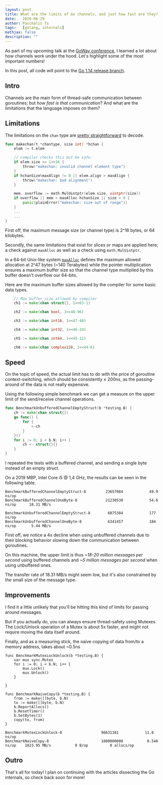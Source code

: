```yaml
---
layout: post
title: What are the limits of Go channels, and just how fast are they?
date:   2020-06-29
author: Paschalis Ts
tags:   [golang, internals]
mathjax: false
description: ""
---
```


As part of my upcoming talk at the [GoWay conference](http://goway.io/), I learned a lot about how channels work under the hood. Let's highlight some of the most important numbers!

In this post, all code will point to the [Go 1.14 release branch](https://github.com/golang/go/tree/release-branch.go1.14).

## Intro

Channels are the main form of thread-safe communication between goroutines; but *how fast is that communication*? And what are the limitations that the language imposes on them?

## Limitations

The limitations on the `chan` type are [pretty straightforward](https://github.com/golang/go/blob/release-branch.go1.14/src/runtime/chan.go) to decode.
```go
func makechan(t *chantype, size int) *hchan {
	elem := t.elem

	// compiler checks this but be safe.
	if elem.size >= 1<<16 {
		throw("makechan: invalid channel element type")
	}
	if hchanSize%maxAlign != 0 || elem.align > maxAlign {
		throw("makechan: bad alignment")
	}

	mem, overflow := math.MulUintptr(elem.size, uintptr(size))
	if overflow || mem > maxAlloc-hchanSize || size < 0 {
		panic(plainError("makechan: size out of range"))
	}
	...
	...
}
```

First off, the maximum message size (or channel type) is 2^16 bytes, or 64 kilobytes.

Secondly, the same limitations that exist for slices or maps are applied here; a check against `maxAlloc` as well as a check using `math.MulUintptr`.

In a 64-bit Unix-like system [`maxAlloc`](https://github.com/golang/go/blob/67d894ee652a3c6fd0a883a33b86686371b96a0e/src/runtime/malloc.go#L217) defines the maximum allowed allocation at 2^47 bytes (~140 Terabytes) while the pointer multiplication ensures a maximum buffer size so that the channel type multiplied by this buffer doesn't overflow our 64-bits.

Here are the maximum buffer sizes allowed by the compiler for some basic data types.
```go
    // Max buffer size allowed by compiler
    ch1 := make(chan struct{}, 1<<63-1)

    ch2 := make(chan bool, 1<<48-96)

    ch3 := make(chan int16, 1<<47-48)

    ch4 := make(chan int32, 1<<46-24)

    ch5 := make(chan int64, 1<<45-12)

    ch6 := make(chan complex128, 1<<44-6)
```


## Speed

On the topic of speed, the actual limit has to do with the price of goroutine context-switching, which should be consistently ≤ 200ns, as the passing-around of the data is not really expensive.

Using the following simple benchmark we can get a measure on the upper limit of the send/receive channel operations.
```go
func BenchmarkUnbufferedChannelEmptyStruct(b *testing.B) {
    ch := make(chan struct{})
    go func() {
        for {
            <-ch
        }
    }()
    for i := 0; i < b.N; i++ {
        ch <- struct{}{}
    }
}
```

I repeated the tests with a buffered channel, and sending a single byte instead of an empty struct. 

On a 2019 MBP, Intel Core i5 @ 1,4 GHz, the results can be seen in the following table.

```
BenchmarkBufferedChannelEmptyStruct-8         23657084            49.9 ns/op
BenchmarkBufferedChannelOneByte-8             21230530            54.6 ns/op      18.31 MB/s

BenchmarkUnbufferedChannelEmptyStruct-8        6075384            177 ns/op
BenchmarkUnbufferedChannelOneByte-8            6341457            184 ns/op       5.44 MB/s
```

First off, we notice a 4x decline when using unbuffered channels due to their blocking behavior slowing down the communication between goroutines.

On this machine, the upper limit is thus *~18-20 million messages per second* using buffered channels and *~5 million messages per second* when using unbuffered ones.

The transfer rate of 18.31 MB/s might seem low, but it's also constrained by the small size of the message type.

## Improvements

I find it a little unlikely that you'll be hitting this kind of limits for passing around messages.

But if you actually do, you can always ensure thread-safety using Mutexes. The Lock/Unlock operation of a Mutex is about 5x faster, and might not require moving the data itself around.

Finally, and as a measuring stick, the naive copying of data from/to a memory address, takes about ~0.5ns

```
func BenchmarkMutexLockUnlock(b *testing.B) {
    var mux sync.Mutex
    for i := 0; i < b.N; i++ {
        mux.Lock()
        mux.Unlock()
    }

}

func BenchmarkNaiveCopy(b *testing.B) {
    from := make([]byte, b.N)
    to := make([]byte, b.N)
    b.ReportAllocs()
    b.ResetTimer()
    b.SetBytes(1)
    copy(to, from)
}

BenchmarkMutexLockUnlock-8                	96631381	        11.8 ns/op
BenchmarkNaiveCopy-8                      	1000000000	         0.548 ns/op	1823.95 MB/s	       0 B/op	       0 allocs/op
```


## Outro
That's all for today! I plan on continuing with the articles dissecting the Go internals, so check back soon for more!
